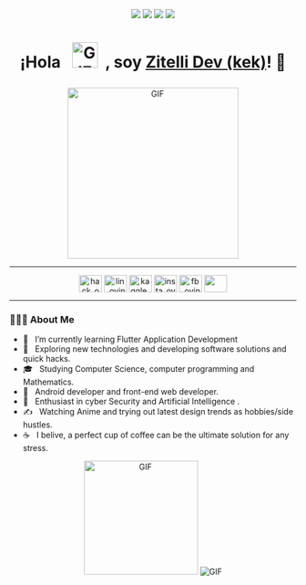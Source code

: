 </p>
 <p align="center">
<img src="https://img.shields.io/badge/Age-17-blue" />
  <img src="https://img.shields.io/badge/Focusing on-Web%20Development-orange" />
  <img src="https://img.shields.io/badge/Lives-Argentina-lightblue" />
  <img src="https://img.shields.io/badge/Languages-Spanish and English-purple" />
</p>
<h1><p align="center">¡Hola &nbsp; <img src="https://wallpapercave.com/wp/wp2761192.gif" alt="GIF" width=45px height=45px>  &nbsp;, soy <a href="https://github.com/Zitelli-Devkek">Zitelli Dev (kek)</a>! 👋</p></h1>
<p align="center">
  <img alt="GIF" src="https://wallpapercave.com/wp/wp2761901.gif" height="300"/>
</p>
</p>
<hr>
<p align="center">
<img align="center" src="https://cdn.worldvectorlogo.com/logos/hackerrank.svg" alt="hack_ovindu" height="30" width="40" />
<img align="center" src="https://image.flaticon.com/icons/png/128/174/174857.png" alt="lin_ovindu" height="30" width="40" /> 
<img align="center" src="https://www.vectorlogo.zone/logos/kaggle/kaggle-icon.svg" alt="kaggle_ovindu" height="30" width="40" />
<img align="center" src="https://image.flaticon.com/icons/png/128/174/174855.png" alt="insta_ovindu" height="30" width="40" />
<img align="center" src="https://www.svgrepo.com/show/299425/facebook.svg" alt="fb_ovindu" height="30" width="40" />
 <img align="center" src="https://seeklogo.com/images/G/gmail-new-2020-logo-32DBE11BB4-seeklogo.com.png" height="30" width="40" />
</p>
<hr>
<h3> 👨🏻‍💻 About Me </h3>

- 🔭 &nbsp; I’m currently learning Flutter Application Development
- 🤔 &nbsp; Exploring new technologies and developing software solutions and quick hacks.
- 🎓 &nbsp; Studying Computer Science, computer programming and Mathematics.
- 💼 &nbsp; Android developer and front-end web developer.
- 🌱 &nbsp; Enthusiast in cyber Security and Artificial Intelligence .
- ✍️ &nbsp; Watching Anime and trying out latest design trends as hobbies/side hustles.
- ☕ &nbsp; I belive, a perfect cup of coffee can be the ultimate solution for any stress.
<p align="center">
  <img alt="GIF" src="https://steamuserimages-a.akamaihd.net/ugc/1023949183704318369/F8410A21B7374A0E2A07DFB159C4A279CD6B458F/" height="200"/>
   <img alt="GIF" src="https://github-readme-stats.vercel.app/api?username=Zitelli-Devkek&show_icons=true&theme=synthwave" />
</p>



<!--
**Zitelli-Devkek/Zitelli-Devkek** is a ✨ _special_ ✨ repository because its `README.md` (this file) appears on your GitHub profile.


Here are some ideas to get you started:

- 🔭 I’m currently working on ...
- 🌱 I’m currently learning ...
- 👯 I’m looking to collaborate on ...
- 🤔 I’m looking for help with ...
- 💬 Ask me about ...
- 📫 How to reach me: ...
- 😄 Pronouns: ...
- ⚡ Fun fact: ...
-->
